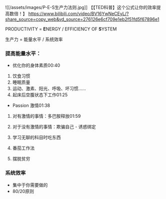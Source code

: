 ![[/assets/images/P-E-S生产力法则.jpg]]
【【TED科普】这个公式让你的效率提高数倍！】 https://www.bilibili.com/video/BV16YwNeCEyL/?share_source=copy_web&vd_source=276126e6cf709e1eb2f51fd5f67896e1

PRODUCTIVITY = **E**NERGY / EFFICIENCY OF **S**YSTEM

生产力 = 能量水平 / 系统效率

### 提高能量水平：

- 优化你的身体素质00:40

1. 饮食习惯
2. 睡眠质量
3. 运动、激素、阳光、呼吸、坏习惯……
4. 起床后空腹状态下工作01:25

- Passion 激情01:38

1. 对有激情的事情：多巴胺释放01:59
2. 对于没有激情的事情：欺骗自己 - 诱惑绑定

1. 学习无聊的科目时吃东西
2. 番茄工作法
3. 摆脱贫穷

### 系统效率

- 集中于你需要做的
- 80/20原则